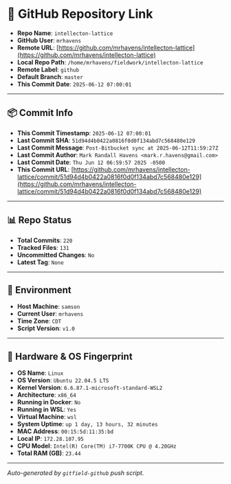 # 🔗 GitHub Repository Link

- **Repo Name**: `intellecton-lattice`
- **GitHub User**: `mrhavens`
- **Remote URL**: [https://github.com/mrhavens/intellecton-lattice](https://github.com/mrhavens/intellecton-lattice)
- **Local Repo Path**: `/home/mrhavens/fieldwork/intellecton-lattice`
- **Remote Label**: `github`
- **Default Branch**: `master`
- **This Commit Date**: `2025-06-12 07:00:01`

---

## 📦 Commit Info

- **This Commit Timestamp**: `2025-06-12 07:00:01`
- **Last Commit SHA**: `51d94d4b0422a0816f0d0f134abd7c568480e129`
- **Last Commit Message**: `Post-Bitbucket sync at 2025-06-12T11:59:27Z`
- **Last Commit Author**: `Mark Randall Havens <mark.r.havens@gmail.com>`
- **Last Commit Date**: `Thu Jun 12 06:59:57 2025 -0500`
- **This Commit URL**: [https://github.com/mrhavens/intellecton-lattice/commit/51d94d4b0422a0816f0d0f134abd7c568480e129](https://github.com/mrhavens/intellecton-lattice/commit/51d94d4b0422a0816f0d0f134abd7c568480e129)

---

## 📊 Repo Status

- **Total Commits**: `220`
- **Tracked Files**: `131`
- **Uncommitted Changes**: `No`
- **Latest Tag**: `None`

---

## 🧭 Environment

- **Host Machine**: `samson`
- **Current User**: `mrhavens`
- **Time Zone**: `CDT`
- **Script Version**: `v1.0`

---

## 🧬 Hardware & OS Fingerprint

- **OS Name**: `Linux`
- **OS Version**: `Ubuntu 22.04.5 LTS`
- **Kernel Version**: `6.6.87.1-microsoft-standard-WSL2`
- **Architecture**: `x86_64`
- **Running in Docker**: `No`
- **Running in WSL**: `Yes`
- **Virtual Machine**: `wsl`
- **System Uptime**: `up 1 day, 13 hours, 32 minutes`
- **MAC Address**: `00:15:5d:11:35:bd`
- **Local IP**: `172.28.107.95`
- **CPU Model**: `Intel(R) Core(TM) i7-7700K CPU @ 4.20GHz`
- **Total RAM (GB)**: `23.44`

---

_Auto-generated by `gitfield-github` push script._
